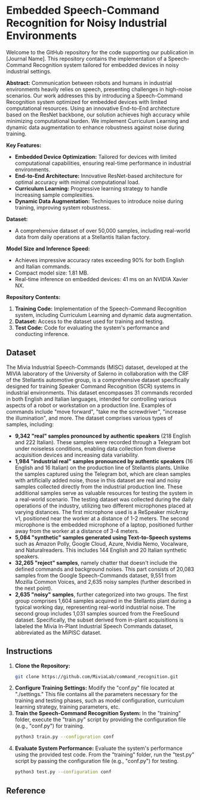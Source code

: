 # Embedded Speech-Command Recognition for Noisy Industrial Environments

Welcome to the GitHub repository for the code supporting our publication in [Journal Name]. This repository contains the implementation of a Speech-Command Recognition system tailored for embedded devices in noisy industrial settings.

**Abstract:**
Communication between robots and humans in industrial environments heavily relies on speech, presenting challenges in high-noise scenarios. Our work addresses this by introducing a Speech-Command Recognition system optimized for embedded devices with limited computational resources. Using an innovative End-to-End architecture based on the ResNet backbone, our solution achieves high accuracy while minimizing computational burden. We implement Curriculum Learning and dynamic data augmentation to enhance robustness against noise during training.

**Key Features:**
- **Embedded Device Optimization:** Tailored for devices with limited computational capabilities, ensuring real-time performance in industrial environments.
- **End-to-End Architecture:** Innovative ResNet-based architecture for optimal accuracy with minimal computational load.
- **Curriculum Learning:** Progressive learning strategy to handle increasing sample complexities.
- **Dynamic Data Augmentation:** Techniques to introduce noise during training, improving system robustness.

**Dataset:**
- A comprehensive dataset of over 50,000 samples, including real-world data from daily operations at a Stellantis Italian factory.

**Model Size and Inference Speed:**
- Achieves impressive accuracy rates exceeding 90% for both English and Italian commands.
- Compact model size: 1.81 MB.
- Real-time inference on embedded devices: 41 ms on an NVIDIA Xavier NX.

**Repository Contents:**
1. **Training Code:** Implementation of the Speech-Command Recognition system, including Curriculum Learning and dynamic data augmentation.
2. **Dataset:** Access to the dataset used for training and testing.
3. **Test Code:** Code for evaluating the system's performance and conducting inference.

## Dataset
The Mivia Industrial Speech-Commands (MISC) dataset, developed at the MIVIA laboratory of the University of Salerno in collaboration with the CRF of the Stellantis automotive group, is a comprehensive dataset specifically designed for training Speaker Command Recognition (SCR) systems in industrial environments. This dataset encompasses 31 commands recorded in both English and Italian languages, intended for controlling various aspects of a robot or workstation on a production line. Examples of commands include "move forward", "take me the screwdriver", "increase the illumination", and more.
The dataset comprises various types of samples, including:
- **9,342 "real" samples pronounced by authentic speakers** (218 English and 222 Italian). These samples were recorded through a Telegram bot under noiseless conditions, enabling data collection from diverse acquisition devices and increasing data variability.
- **1,984 "industrial real" samples pronounced by authentic speakers** (16 English and 16 Italian) on the production line of Stellantis plants. Unlike the samples captured using the Telegram bot, which are clean samples with artificially added noise, those in this dataset are real and noisy samples collected directly from the industrial production line. These additional samples serve as valuable resources for testing the system in a real-world scenario. The testing dataset was collected during the daily operations of the industry, utilizing two different microphones placed at varying distances. The first microphone used is a ReSpeaker micArray v1, positioned near the worker at a distance of 1-2 meters. The second microphone is the embedded microphone of a laptop, positioned further away from the worker at a distance of 3-4 meters.
- **5,084 "synthetic" samples generated using Text-to-Speech systems** such as Amazon Polly, Google Cloud, Azure, Nvidia Nemo, Vocalware, and Naturalreaders. This includes 144 English and 20 Italian synthetic speakers.
- **32,265 "reject" samples**, namely chatter that doesn't include the defined commands and background noises. This part consists of 20,083 samples from the Google Speech-Commands dataset, 9,551 from Mozilla Common Voices, and 2,635 noisy samples (further described in the next point). 
- **2,635 "noisy" samples**, further categorized into two groups. The first group comprises 1,604 samples acquired in the Stellantis plant during a typical working day, representing real-world industrial noise. The second group includes 1,031 samples sourced from the FreeSound dataset.
Specifically, the subset derived from in-plant acquisitions is labeled the Mivia In-Plant Industrial Speech Commands dataset, abbreviated as the MiPISC dataset.

## Instructions
1. **Clone the Repository:**
   ```bash
   git clone https://github.com/MiviaLab/command_recognition.git
   ```
2. **Configure Training Settings:**
   Modify the "conf.py" file located at "./settings." This file contains all the parameters necessary for the training and testing phases, such as model configuration, curriculum learning strategy, training parameters, etc.
3. **Train the Speech-Command Recognition System:**
   In the "training" folder, execute the "train.py" script by providing the configuration file (e.g., "conf.py") for training.
   ```bash
   python3 train.py --configuration conf
   ```
4. **Evaluate System Performance:**
   Evaluate the system's performance using the provided test code. From the "training" folder, run the "test.py" script by passing the configuration file (e.g., "conf.py") for testing.
   ```bash
   python3 test.py --configuration conf
   ```

## Reference
```bibtext
```
